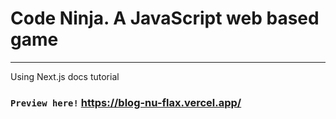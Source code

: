 # Code Ninja. A JavaScript web based game

-----

Using  Next.js docs tutorial

### `Preview here!` https://blog-nu-flax.vercel.app/
